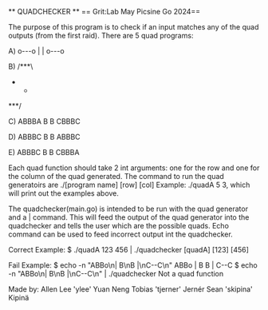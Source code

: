 ** QUADCHECKER **
== Grit:Lab May Picsine Go 2024==

The purpose of this program is to check if an input matches any of the quad outputs (from the first raid).
There are 5 quad programs:

A)
o---o
|   |
o---o

B)
/***\
*   *
\***/

C)
ABBBA
B   B
CBBBC

D)
ABBBC
B   B
ABBBC

E)
ABBBC
B   B
CBBBA

Each quad function should take 2 int arguments: one for the row and one for the column of the quad generated.
The command to run the quad generatoirs are ./[program name] [row] [col]
Example: ./quadA 5 3, which will print out the examples above.

The quadchecker(main.go) is intended to be run with the quad generator and a | command. This will feed the output of the quad generator into the quadchecker and tells the user which are the possible quads. Echo command can be used to feed incorrect output int the quadchecker.

Correct Example:
$ ./quadA 123 456 | ./quadchecker 
[quadA] [123] [456]

Fail Example:
$ echo -n "ABBo\n|  B\nB  |\nC--C\n"
ABBo
|  B
B  |
C--C
$ echo -n "ABBo\n|  B\nB  |\nC--C\n" | ./quadchecker
Not a quad function

Made by:
Allen Lee 'ylee' Yuan Neng
Tobias 'tjerner' Jernér
Sean 'skipina' Kipinä


